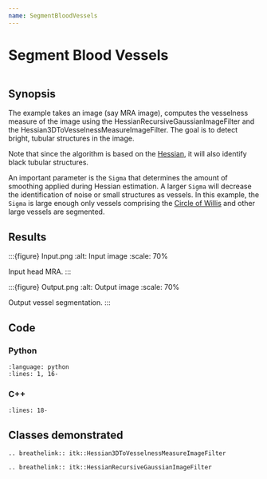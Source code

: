 ```yaml
---
name: SegmentBloodVessels
---
```


# Segment Blood Vessels

```{index} single: Hessian3DToVesselnessMeasureImageFilter pair: segment; vessel pair: segment; tube
```

## Synopsis

The example takes an image (say MRA image), computes the vesselness measure
of the image using the HessianRecursiveGaussianImageFilter and the
Hessian3DToVesselnessMeasureImageFilter. The goal is to detect bright, tubular
structures in the image.

Note that since the algorithm is based on the [Hessian], it will also identify
black tubular structures.

An important parameter is the `Sigma` that determines the amount of smoothing
applied during Hessian estimation.  A larger `Sigma` will decrease the
identification of noise or small structures as vessels.  In this example, the
`Sigma` is large enough only vessels comprising the [Circle of Willis] and
other large vessels are segmented.

## Results

:::{figure} Input.png
:alt: Input image
:scale: 70%

Input head MRA.
:::

:::{figure} Output.png
:alt: Output image
:scale: 70%

Output vessel segmentation.
:::

## Code

### Python

```{literalinclude} Code.py
:language: python
:lines: 1, 16-
```

### C++

```{literalinclude} Code.cxx
:lines: 18-
```

## Classes demonstrated

```{eval-rst}
.. breathelink:: itk::Hessian3DToVesselnessMeasureImageFilter
```

```{eval-rst}
.. breathelink:: itk::HessianRecursiveGaussianImageFilter
```

[circle of willis]: https://en.wikipedia.org/wiki/Circle_of_Willis
[hessian]: https://en.wikipedia.org/wiki/Hessian_matrix
